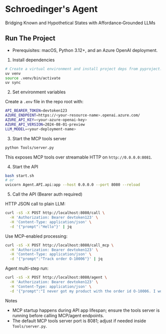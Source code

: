 # Schroedinger's Agent

Bridging Known and Hypothetical States with Affordance‑Grounded LLMs

## Run The Project

- Prerequisites: macOS, Python 3.12+, and an Azure OpenAI deployment.

1. Install dependencies

```bash
# Create a virtual environment and install project deps from pyproject.toml/uv.lock
uv venv
source .venv/bin/activate
uv sync
```

2. Set environment variables

Create a `.env` file in the repo root with:

```bash
API_BEARER_TOKEN=devtoken123
AZURE_ENDPOINT=https://<your-resource-name>.openai.azure.com/
AZURE_API_KEY=<your-azure-openai-key>
AZURE_API_VERSION=2024-08-01-preview
LLM_MODEL=<your-deployment-name>
```

3. Start the MCP tools server

```bash
python Tools/server.py
```

This exposes MCP tools over streamable HTTP on `http://0.0.0.0:8081`.

4. Start the API

```bash
bash start.sh
# or
uvicorn Agent.API.api:app --host 0.0.0.0 --port 8080 --reload
```

5. Call the API (Bearer auth required)

HTTP JSON call to plain LLM:

```bash
curl -sS -X POST http://localhost:8080/call \
  -H 'Authorization: Bearer devtoken123' \
  -H 'Content-Type: application/json' \
  -d '{"prompt":"Hello"}' | jq
```

Use MCP-enabled processing:

```bash
curl -sS -X POST http://localhost:8080/call_mcp \
  -H 'Authorization: Bearer devtoken123' \
  -H 'Content-Type: application/json' \
  -d '{"prompt":"Track order O-10006"}' | jq
```

Agent multi-step run:

```bash
curl -sS -X POST http://localhost:8080/agent \
  -H 'Authorization: Bearer devtoken123' \
  -H 'Content-Type: application/json' \
  -d '{"prompt":"I never got my product with the order id O-10006. I would like to reorder the product."}' | jq
```

Notes

- MCP startup happens during API app lifespan; ensure the tools server is running before calling MCP/agent endpoints.
- The default MCP tools server port is 8081; adjust if needed inside `Tools/server.py`.
